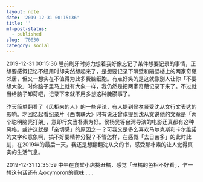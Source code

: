 ```yaml
---
layout: note
date: '2019-12-31 00:15:36'
title: ''
mf-post-status:
  - published
slug: '70030'
category: social
---
```

2019-12-31 00:15:36 睡前刷牙时努力想着我好像忘记了某件想要记录的事情，正想要感慨记忆不经用时却突然想起来了，是想要记录下隔壁和隔壁楼上的两家奇葩邻居，但又一想实在不值得为此多费脑细胞。有点好笑的是这就像别人让你「不要想大象」时你脑子里马上就有大象一样，我仍然是把两家奇葩记录下来了。不过就当给脑子卸荷吧，记录下来就不用多想这种腌臜事了。

昨天简单翻看了《风柜来的人》的一些评论，有人提到侯孝贤受沈从文行文表达的影响。才回忆起看纪录片《西南联大》时有说汪曾祺提到沈从文说他的文章是「两个聪明脑壳打架」，意即行文当朴素为好。侯杨吴等台湾导演的电影还真都有这种风格。或许这就是「亲切感」的原因之一？可我又是多么喜欢马尔克斯和卡尔维诺的文字和意象啊，搞不好要精神分裂？不管怎样，在感慨「去日苦多」的此时此刻，在2019年的最后一天，我还是想翻翻沈从文的书，感受那朴素的让人觉得真实的生活气息。

2019-12-31 12:35:59 中午在食堂小店挑丑橘，感觉「丑橘的色相不好看」，乍一想这句话还有点oxymoron的意味……